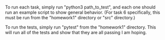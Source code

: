 To run each task, simply run "python3 path_to_test", and each one should run an example script to show general behavior. (For task 6 specifically, this must be run from the "homework1" directory or "src" directory.)

To run the tests, simply run "pytest" from the "homework1" directory. This will run all of the tests and show that they are all passing I am hoping.